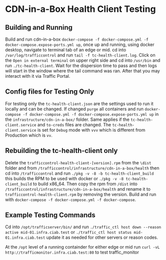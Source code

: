 <!--
	Licensed to the Apache Software Foundation (ASF) under one
	or more contributor license agreements.  See the NOTICE file
	distributed with this work for additional information
	regarding copyright ownership.  The ASF licenses this file
	to you under the Apache License, Version 2.0 (the
	"License"); you may not use this file except in compliance
	with the License.  You may obtain a copy of the License at

	  http://www.apache.org/licenses/LICENSE-2.0

	Unless required by applicable law or agreed to in writing,
	software distributed under the License is distributed on an
	"AS IS" BASIS, WITHOUT WARRANTIES OR CONDITIONS OF ANY
	KIND, either express or implied.  See the License for the
	specific language governing permissions and limitations
	under the License.
-->

# CDN-in-a-Box Health Client Testing

## Building and Running

Build and run cdn-in-a-box `docker-compose -f docker-compose.yml -f docker-compose.expose-ports.yml up`, once up and running, using docker desktop, navigate to terminal tab of an edge or mid. cd into `/var/log/trafficcontrol` and run `tail -f tc-health-client.log`. Click on the `Open in external terminal` on upper right side and cd into `/usr/bin` and run `./tc-health-client`. Wait for the dispersion time to pass and then logs will start in the window where the tail command was ran. After that you may interact with it via Traffic Portal.

## Config files for Testing Only

For testing only the `tc-health-client.json` are the settings used to run it locally and can be changed. If changed `purge` all containers and run `docker-compose -f docker-compose.yml -f docker-compose.expose-ports.yml up` in the `infrastructure/cdn-in-a-box/` folder. Same applies if the `tc-health-client.service` and `to-creds` files are changed. The `tc-health-client.service` is set for `Debug` mode with `vvv` which is different from Production which is `vv`.

## Rebuilding the tc-health-client only 

Delete the `trafficcontrol-health-client-[version].rpm` from the `\dist` folder and from `/trafficcontrol/infrastructure/cdn-in-a-box/health` then cd into `/trafficcontrol` and run `./pkg -v -8 -b tc-health-client_build` this builds the RPM to be used with docker or `./pkg -v -8 tc-health-client_build` to build x86_64. Then copy the rpm from `/dist` into `/trafficcontrol/infrastructure/cdn-in-a-box/health` and rename it to `trafficcontrol-health-client.rpm` by removing the version. Build and run with `docker-compose -f docker-compose.yml -f docker-compose`.

## Example Testing Commands

Cd into `/opt/trafficserver/bin/` and run `./traffic_ctl host down --reason active mid-01.infra.ciab.test` or `./traffic_ctl host status mid-01.infra.ciab.test` update it as needed for other servers or reason codes. 

At the `/opt` level of a running containder for either edge or mid run `curl -vL http://trafficmonitor.infra.ciab.test:80` to test traffic_monitor